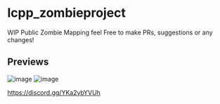 # lcpp_zombieproject
WIP Public Zombie Mapping feel Free to make PRs, suggestions or any changes!

## Previews
![image](https://github.com/user-attachments/assets/2622fa9b-0be9-45c9-bfd8-b841cdfd069d)
![image](https://github.com/user-attachments/assets/09306765-0833-443c-992d-c9fbf244d783)


https://discord.gg/YKa2ybYVUh